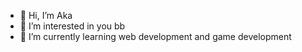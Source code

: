 - 👋 Hi, I’m Aka
- 👀 I’m interested in you bb
- 🌱 I’m currently learning web development and game development

<!---
akatanyx/akatanyx is a ✨ special ✨ repository because its `README.md` (this file) appears on your GitHub profile.
You can click the Preview link to take a look at your changes.
--->
